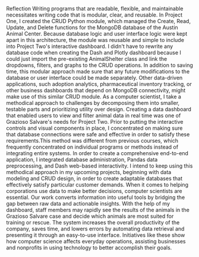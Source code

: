 Reflection
Writing programs that are readable, flexible, and maintainable necessitates writing code that is modular, clear, and reusable. In Project One, I created the CRUD Python module, which managed the Create, Read, Update, and Delete functions for the MongoDB database of the Austin Animal Center. Because database logic and user interface logic were kept apart in this architecture, the module was reusable and simple to include into Project Two's interactive dashboard. I didn't have to rewrite any database code when creating the Dash and Plotly dashboard because I could just import the pre-existing AnimalShelter class and link the dropdowns, filters, and graphs to the CRUD operations. In addition to saving time, this modular approach made sure that any future modifications to the database or user interface could be made separately. Other data-driven applications, such adoption analytics, pharmaceutical inventory tracking, or other business dashboards that depend on MongoDB connectivity, might make use of this similar CRUD module.
As a computer scientist, I take a methodical approach to challenges by decomposing them into smaller, testable parts and prioritizing utility over design. Creating a data dashboard that enabled users to view and filter animal data in real time was one of Grazioso Salvare's needs for Project Two. Prior to putting the interactive controls and visual components in place, I concentrated on making sure that database connections were safe and effective in order to satisfy these requirements.This method was different from previous courses, which frequently concentrated on individual programs or methods instead of integrating entire systems. In order to create a comprehensive end-to-end application, I integrated database administration, Pandas data preprocessing, and Dash web-based interactivity. I intend to keep using this methodical approach in my upcoming projects, beginning with data modeling and CRUD design, in order to create adaptable databases that effectively satisfy particular customer demands.
When it comes to helping corporations use data to make better decisions, computer scientists are essential. Our work converts information into useful tools by bridging the gap between raw data and actionable insights. With the help of my dashboard, staff members may rapidly see the results of the animals in the Grazioso Salvare case and decide which animals are most suited for training or rescue. The system increases the overall productivity of the company, saves time, and lowers errors by automating data retrieval and presenting it through an easy-to-use interface. Initiatives like these show how computer science affects everyday operations, assisting businesses and nonprofits in using technology to better accomplish their goals.
